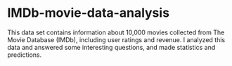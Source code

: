 # IMDb-movie-data-analysis
This data set contains information about 10,000 movies collected from The Movie Database (IMDb), including user ratings and revenue.
I analyzed this data and answered some interesting questions, and made statistics and predictions.  
